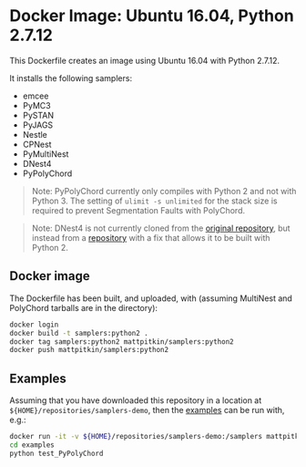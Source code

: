 # Docker Image: Ubuntu 16.04, Python 2.7.12

This Dockerfile creates an image using Ubuntu 16.04 with Python 2.7.12.

It installs the following samplers:
 * emcee
 * PyMC3
 * PySTAN
 * PyJAGS
 * Nestle
 * CPNest
 * PyMultiNest
 * DNest4
 * PyPolyChord

> Note: PyPolyChord currently only compiles with Python 2 and not with Python 3. The setting of
> `ulimit -s unlimited` for the stack size is required to prevent Segmentation Faults with PolyChord.

> Note: DNest4 is not currently cloned from the [original repository](https://github.com/eggplantbren/DNest4/),
> but instead from a [repository](https://github.com/mattpitkin/DNest4) with a fix that allows it to be built with Python 2.

## Docker image

The Dockerfile has been built, and uploaded, with (assuming MultiNest and PolyChord tarballs are in the directory):

```bash
docker login
docker build -t samplers:python2 .
docker tag samplers:python2 mattpitkin/samplers:python2
docker push mattpitkin/samplers:python2
```

## Examples

Assuming that you have downloaded this repository in a location at `${HOME}/repositories/samplers-demo`, then the [examples](../../examples) can be run with, e.g.:

```bash
docker run -it -v ${HOME}/repositories/samplers-demo:/samplers mattpitkin/samplers_python2:latest
cd examples
python test_PyPolyChord
```



